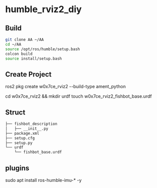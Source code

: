 
# humble_rviz2_diy

## Build

```bash
git clone AA ~/AA
cd ~/AA 
source /opt/ros/humble/setup.bash
colcon build
source install/setup.bash
```

## Create Project

ros2 pkg create w0x7ce_rviz2 --build-type ament_python

cd w0x7ce_rviz2 && mkdir urdf 
touch w0x7ce_rviz2_fishbot_base.urdf

## Struct

```txt
├── fishbot_description
│   ├── __init__.py
├── package.xml
├── setup.cfg
├── setup.py
└── urdf
    └── fishbot_base.urdf
```

## plugins

sudo apt install ros-humble-imu-* -y


